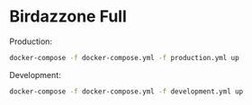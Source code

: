 # Birdazzone Full

Production:

```bash
docker-compose -f docker-compose.yml -f production.yml up
```

Development:

```bash
docker-compose -f docker-compose.yml -f development.yml up
```
